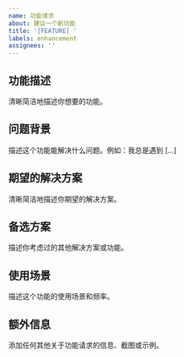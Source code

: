 ```yaml
---
name: 功能请求
about: 建议一个新功能
title: '[FEATURE] '
labels: enhancement
assignees: ''
---
```


## 功能描述

清晰简洁地描述你想要的功能。

## 问题背景

描述这个功能能解决什么问题。例如：我总是遇到 [...]

## 期望的解决方案

清晰简洁地描述你期望的解决方案。

## 备选方案

描述你考虑过的其他解决方案或功能。

## 使用场景

描述这个功能的使用场景和频率。

## 额外信息

添加任何其他关于功能请求的信息、截图或示例。

